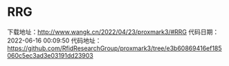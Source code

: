# RRG
下载地址：http://www.wangk.cn/2022/04/23/proxmark3/#RRG
代码日期：2022-06-16 00:09:50
代码地址：https://github.com/RfidResearchGroup/proxmark3/tree/e3b60869416ef185060c5ec3ad3e03191dd23903
